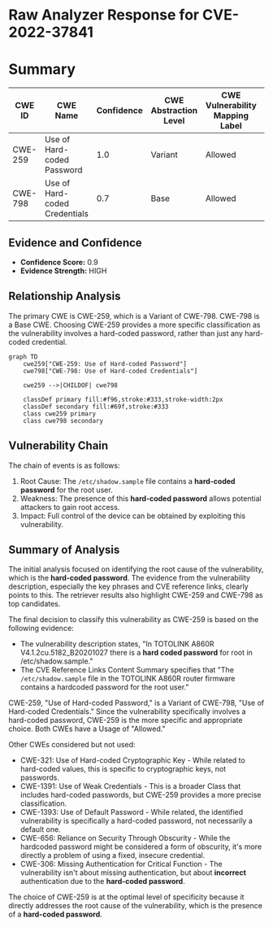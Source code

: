 # Raw Analyzer Response for CVE-2022-37841

# Summary
| CWE ID | CWE Name | Confidence | CWE Abstraction Level | CWE Vulnerability Mapping Label | CWE-Vulnerability Mapping Notes |
|---|---|---|---|---|---|
| CWE-259 | Use of Hard-coded Password | 1.0 | Variant | Allowed | Primary CWE |
| CWE-798 | Use of Hard-coded Credentials | 0.7 | Base | Allowed | Secondary Candidate |

## Evidence and Confidence

*   **Confidence Score:** 0.9
*   **Evidence Strength:** HIGH

## Relationship Analysis
The primary CWE is CWE-259, which is a Variant of CWE-798. CWE-798 is a Base CWE. Choosing CWE-259 provides a more specific classification as the vulnerability involves a hard-coded password, rather than just any hard-coded credential.

```mermaid
graph TD
    cwe259["CWE-259: Use of Hard-coded Password"]
    cwe798["CWE-798: Use of Hard-coded Credentials"]
    
    cwe259 -->|CHILDOF| cwe798
    
    classDef primary fill:#f96,stroke:#333,stroke-width:2px
    classDef secondary fill:#69f,stroke:#333
    class cwe259 primary
    class cwe798 secondary
```

## Vulnerability Chain
The chain of events is as follows:
1.  Root Cause: The `/etc/shadow.sample` file contains a **hard-coded password** for the root user.
2.  Weakness: The presence of this **hard-coded password** allows potential attackers to gain root access.
3.  Impact: Full control of the device can be obtained by exploiting this vulnerability.

## Summary of Analysis
The initial analysis focused on identifying the root cause of the vulnerability, which is the **hard-coded password**. The evidence from the vulnerability description, especially the key phrases and CVE reference links, clearly points to this. The retriever results also highlight CWE-259 and CWE-798 as top candidates.

The final decision to classify this vulnerability as CWE-259 is based on the following evidence:

*   The vulnerability description states, "In TOTOLINK A860R V4.1.2cu.5182_B20201027 there is a **hard coded password** for root in /etc/shadow.sample."
*   The CVE Reference Links Content Summary specifies that "The `/etc/shadow.sample` file in the TOTOLINK A860R router firmware contains a hardcoded password for the root user."

CWE-259, "Use of Hard-coded Password," is a Variant of CWE-798, "Use of Hard-coded Credentials." Since the vulnerability specifically involves a hard-coded password, CWE-259 is the more specific and appropriate choice. Both CWEs have a Usage of "Allowed."

Other CWEs considered but not used:

*   CWE-321: Use of Hard-coded Cryptographic Key - While related to hard-coded values, this is specific to cryptographic keys, not passwords.
*   CWE-1391: Use of Weak Credentials - This is a broader Class that includes hard-coded passwords, but CWE-259 provides a more precise classification.
*   CWE-1393: Use of Default Password - While related, the identified vulnerability is specifically a hard-coded password, not necessarily a default one.
*   CWE-656: Reliance on Security Through Obscurity - While the hardcoded password might be considered a form of obscurity, it's more directly a problem of using a fixed, insecure credential.
*   CWE-306: Missing Authentication for Critical Function - The vulnerability isn't about missing authentication, but about **incorrect** authentication due to the **hard-coded password**.

The choice of CWE-259 is at the optimal level of specificity because it directly addresses the root cause of the vulnerability, which is the presence of a **hard-coded password**.